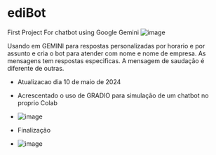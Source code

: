 # ediBot
First Project For chatbot using Google Gemini
![image](https://github.com/esequielsantos/ediBot/assets/83351241/a69f2a65-e3ec-4dad-9095-8889522b1583)


Usando em GEMINI para respostas personalizadas por horario e por assunto e cria o bot para atender com nome e nome de empresa.
As mensagens tem respostas especificas.
A mensagem de saudação é diferente de outras.

* Atualizacao dia 10 de maio de 2024
* Acrescentado o uso de GRADIO para simulação de um chatbot no proprio Colab

* ![image](https://github.com/esequielsantos/ediBot/assets/83351241/a92867eb-1e59-421e-8d05-4750fc1c212d)

* Finalização
* ![image](https://github.com/esequielsantos/ediBot/assets/83351241/ca647632-d9aa-4ea6-82f5-9a778e85e22a)


